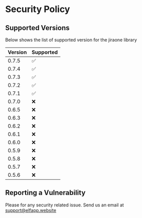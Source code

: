 # Security Policy

## Supported Versions

Below shows the list of supported version for the jiraone library

| Version | Supported          |
| ------- | ------------------ |
| 0.7.5   | :white_check_mark: |
| 0.7.4   | :white_check_mark: |
| 0.7.3   | :white_check_mark: |
| 0.7.2   | :white_check_mark: |
| 0.7.1   | :white_check_mark: |
| 0.7.0   | :x:                |
| 0.6.5   | :x:                |
| 0.6.3   | :x:                |
| 0.6.2   | :x:                |
| 0.6.1   | :x:                |
| 0.6.0   | :x:                |
| 0.5.9   | :x:                |
| 0.5.8   | :x:                |
| 0.5.7   | :x:                |
| 0.5.6   | :x:                |

## Reporting a Vulnerability

Please for any security related issue. Send us an email at support@elfapp.website
